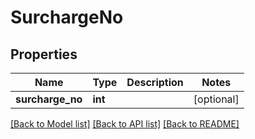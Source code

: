 # SurchargeNo

## Properties
Name | Type | Description | Notes
------------ | ------------- | ------------- | -------------
**surcharge_no** | **int** |  | [optional] 

[[Back to Model list]](../README.md#documentation-for-models) [[Back to API list]](../README.md#documentation-for-api-endpoints) [[Back to README]](../README.md)


